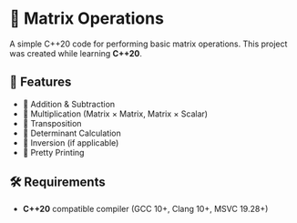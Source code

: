 # 🔢 Matrix Operations

A simple C++20 code for performing basic matrix operations. This project was created while learning **C++20**.

## 🚀 Features
- 📌 Addition & Subtraction  
- 📌 Multiplication (Matrix × Matrix, Matrix × Scalar)  
- 📌 Transposition  
- 📌 Determinant Calculation  
- 📌 Inversion (if applicable)  
- 📌 Pretty Printing  

## 🛠 Requirements
- **C++20** compatible compiler (GCC 10+, Clang 10+, MSVC 19.28+)
